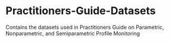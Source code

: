 # Practitioners-Guide-Datasets
Contains the datasets used in Practitioners Guide on Parametric, Nonparametric, and Semiparametric Profile Monitoring
